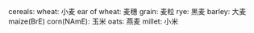 cereals:
wheat: 小麦
ear of wheat: 麦穗
grain: 麦粒
rye: 黑麦
barley: 大麦
maize(BrE) corn(NAmE): 玉米
oats: 燕麦
millet: 小米